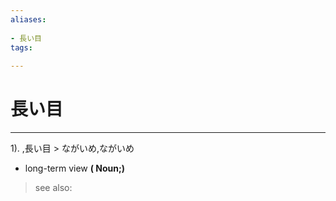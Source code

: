 ```yaml
---
aliases:
    
- 長い目
tags:
    
---
```


# 長い目
---
1).
,長い目 > ながいめ,ながいめ

- long-term view
**( Noun;)**
> see also: 
            